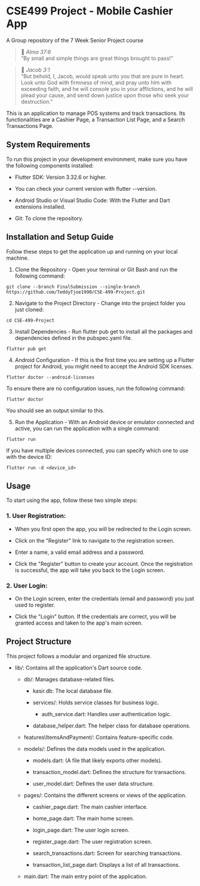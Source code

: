 # CSE499 Project - Mobile Cashier App
A Group repository of the 7 Week Senior Project course

> 📖 *Alma 37:6*  
> “By small and simple things are great things brought to pass!”

> 📖 *Jacob 3:1*  
> “But behold, I, Jacob, would speak unto you that are pure in heart. Look unto God with firmness of mind, and pray unto him with exceeding faith, and he will console you in your afflictions, and he will plead your cause, and send down justice upon those who seek your destruction.”

This is an application to manage POS systems and track transactions. Its functionalities are a Cashier Page, a Transaction List Page, and a Search Transactions Page.

## System Requirements

To run this project in your development environment, make sure you have the following components installed:

- Flutter SDK: Version 3.32.6 or higher.

- You can check your current version with flutter --version.

- Android Studio or Visual Studio Code: With the Flutter and Dart extensions installed.

- Git: To clone the repository.

## Installation and Setup Guide

Follow these steps to get the application up and running on your local machine.

1. Clone the Repository - Open your terminal or Git Bash and run the following command:

```
git clone --branch FinalSubmission --single-branch https://github.com/TeddyTjoe1990/CSE-499-Project.git
```

2. Navigate to the Project Directory - Change into the project folder you just cloned:

```
cd CSE-499-Project
```

3. Install Dependencies - Run flutter pub get to install all the packages and dependencies defined in the pubspec.yaml file.

```
flutter pub get
```

4. Android Configuration - If this is the first time you are setting up a Flutter project for Android, you might need to accept the Android SDK licenses.

```
flutter doctor --android-licenses
```

To ensure there are no configuration issues, run the following command:

```
flutter doctor
```

You should see an output similar to this.

5. Run the Application - With an Android device or emulator connected and active, you can run the application with a single command:

```
flutter run
```

If you have multiple devices connected, you can specify which one to use with the device ID:

```
flutter run -d <device_id>
```

## Usage

To start using the app, follow these two simple steps:

### 1. User Registration:

- When you first open the app, you will be redirected to the Login screen.

- Click on the "Register" link to navigate to the registration screen.

- Enter a name, a valid email address and a password.

- Click the "Register" button to create your account. Once the registration is successful, the app will take you back to the Login screen.

### 2. User Login:

- On the Login screen, enter the credentials (email and password) you just used to register.

- Click the "Login" button. If the credentials are correct, you will be granted access and taken to the app's main screen.

## Project Structure

This project follows a modular and organized file structure.

- lib/: Contains all the application's Dart source code.

    - db/: Manages database-related files.

        - kasir.db: The local database file.

        - services/: Holds service classes for business logic.

            - auth_service.dart: Handles user authentication logic.

        - database_helper.dart: The helper class for database operations.

    - features\ItemsAndPayment/: Contains feature-specific code.

    - models/: Defines the data models used in the application.

        - models.dart: (A file that likely exports other models).

        - transaction_model.dart: Defines the structure for transactions.

        - user_model.dart: Defines the user data structure.

    - pages/: Contains the different screens or views of the application.

        - cashier_page.dart: The main cashier interface.

        - home_page.dart: The main home screen.

        - login_page.dart: The user login screen.

        - register_page.dart: The user registration screen.

        - search_transactions.dart: Screen for searching transactions.

        - transaction_list_page.dart: Displays a list of all transactions.

    - main.dart: The main entry point of the application.